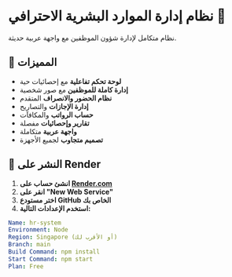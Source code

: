 # نظام إدارة الموارد البشرية الاحترافي 🏢

نظام متكامل لإدارة شؤون الموظفين مع واجهة عربية حديثة.

## 🌟 المميزات

- **لوحة تحكم تفاعلية** مع إحصائيات حية
- **إدارة كاملة للموظفين** مع صور شخصية
- **نظام الحضور والانصراف** المتقدم
- **إدارة الإجازات** والتصاريح
- **حساب الرواتب** والمكافآت
- **تقارير وإحصائيات** مفصلة
- **واجهة عربية** متكاملة
- **تصميم متجاوب** لجميع الأجهزة

## 🚀 النشر على Render

1. **انشئ حساب على [Render.com](https://render.com)**
2. **انقر على "New Web Service"**
3. **اختر مستودع GitHub الخاص بك**
4. **استخدم الإعدادات التالية:**

```yaml
Name: hr-system
Environment: Node
Region: Singapore (أو الأقرب لك)
Branch: main
Build Command: npm install
Start Command: npm start
Plan: Free